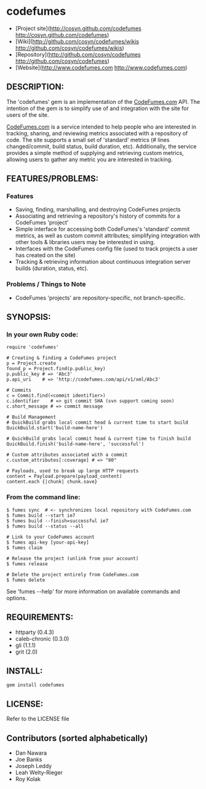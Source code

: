 # codefumes

* [Project site](http://cosyn.github.com/codefumes http://cosyn.github.com/codefumes)
* [Wiki](http://github.com/cosyn/codefumes/wikis http://github.com/cosyn/codefumes/wikis)
* [Repository](http://github.com/cosyn/codefumes http://github.com/cosyn/codefumes)
* [Website](http://www.codefumes.com http://www.codefumes.com)

## DESCRIPTION:

The 'codefumes' gem is an implementation of the
[CodeFumes.com](http://codefumes.com) API. The intention of the
gem is to simplify use of and integration with the site for
users of the site.

[CodeFumes.com](http://codefumes.com) is a service intended to help
people who are interested in tracking, sharing, and reviewing metrics
associated with a repository of code.  The site supports a small set of
'standard' metrics (# lines changed/commit, build status, build duration,
etc).  Additionally, the service provides a simple method of supplying
and retrieving custom metrics, allowing users to gather any metric you
are interested in tracking.

## FEATURES/PROBLEMS:

### Features

* Saving, finding, marshalling, and destroying CodeFumes
  projects
* Associating and retrieving a repository's history of commits for a
  CodeFumes 'project'
* Simple interface for accessing both CodeFumes's 'standard' commit
  metrics, as well as custom commit attributes; simplifying
  integration with other tools & libraries users may be interested in
  using.
* Interfaces with the CodeFumes config file (used to track projects a
  user has created on the site)
* Tracking & retrieving information about continuous integration server
  builds (duration, status, etc).

### Problems / Things to Note

* CodeFumes 'projects' are repository-specific, not branch-specific.

## SYNOPSIS:

### In your own Ruby code:

    require 'codefumes'

    # Creating & finding a CodeFumes project
    p = Project.create
    found_p = Project.find(p.public_key)
    p.public_key # => 'Abc3'
    p.api_uri    # => 'http://codefumes.com/api/v1/xml/Abc3'

    # Commits
    c = Commit.find(<commit identifier>)
    c.identifier    # => git commit SHA (svn support coming soon)
    c.short_message # => commit message

    # Build Management
    # QuickBuild grabs local commit head & current time to start build
    QuickBuild.start('build-name-here')

    # QuickBuild grabs local commit head & current time to finish build
    QuickBuild.finish('build-name-here', 'successful')

    # Custom attributes associated with a commit
    c.custom_attributes[:coverage] # => "80"

    # Payloads, used to break up large HTTP requests
    content = Payload.prepare(payload_content)
    content.each {|chunk| chunk.save}

### From the command line:

    $ fumes sync  # <- synchronizes local repository with CodeFumes.com
    $ fumes build --start ie7
    $ fumes build --finish=successful ie7
    $ fumes build --status --all

    # Link to your CodeFumes account
    $ fumes api-key [your-api-key]
    $ fumes claim

    # Release the project (unlink from your account)
    $ fumes release

    # Delete the project entirely from CodeFumes.com
    $ fumes delete

See 'fumes --help' for more information on available commands and options.

## REQUIREMENTS:

* httparty (0.4.3)
* caleb-chronic (0.3.0)
* gli (1.1.1)
* grit (2.0)

## INSTALL:

    gem install codefumes

## LICENSE:

Refer to the LICENSE file

## Contributors (sorted alphabetically)

* Dan Nawara
* Joe Banks
* Joseph Leddy
* Leah Welty-Rieger
* Roy Kolak
